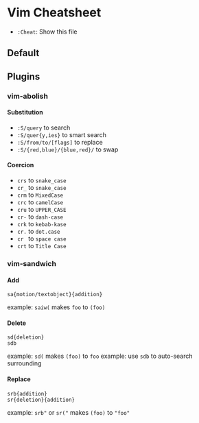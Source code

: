 # Vim Cheatsheet
-   `:Cheat`: Show this file

## Default

## Plugins
### vim-abolish
#### Substitution
-   `:S/query` to search
-   `:S/quer{y,ies}` to smart search
-   `:S/from/to/[flags]` to replace
-   `:S/{red,blue}/{blue,red}/` to swap

#### Coercion
-   `crs` to `snake_case`
-   `cr_` to `snake_case`
-   `crm` to `MixedCase`
-   `crc` to `camelCase`
-   `cru` to `UPPER_CASE`
-   `cr-` to `dash-case`
-   `crk` to `kebab-kase`
-   `cr.` to `dot.case`
-   `cr ` to `space case`
-   `crt` to `Title Case`

### vim-sandwich
#### Add

```
sa{motion/textobject}{addition}
```

example: `saiw(` makes `foo` to `(foo)`

#### Delete

```
sd{deletion}
sdb
```

example: `sd(` makes `(foo)` to `foo`
example: use `sdb` to auto-search surrounding

#### Replace

```
srb{addition}
sr{deletion}{addition}
```

example: `srb"` or `sr("` makes `(foo)` to `"foo"`

